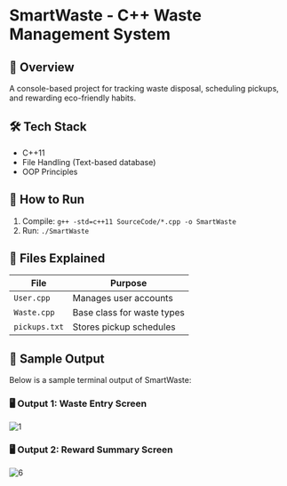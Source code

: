 # SmartWaste - C++ Waste Management System

## 📌 Overview
A console-based project for tracking waste disposal, scheduling pickups, and rewarding eco-friendly habits.

## 🛠️ Tech Stack
- C++11
- File Handling (Text-based database)
- OOP Principles

## 🚀 How to Run
1. Compile: `g++ -std=c++11 SourceCode/*.cpp -o SmartWaste`
2. Run: `./SmartWaste`

## 📂 Files Explained
| File | Purpose |
|------|---------|
| `User.cpp` | Manages user accounts |
| `Waste.cpp` | Base class for waste types |
| `pickups.txt` | Stores pickup schedules |

## 📸 Sample Output

Below is a sample terminal output of SmartWaste:

### 🖥️ Output 1: Waste Entry Screen
![]()![1](https://github.com/user-attachments/assets/d6e3091e-980e-47e0-95f5-f6d4aa47643f)


### 🖥️ Output 2: Reward Summary Screen
![]()![6](https://github.com/user-attachments/assets/5d58494b-0f3a-48f8-9a37-389e19866120)







